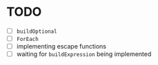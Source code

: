 # TODO

* [ ] `buildOptional`
* [ ] `ForEach`
* [ ] implementing escape functions
* [ ] waiting for `buildExpression` being implemented
